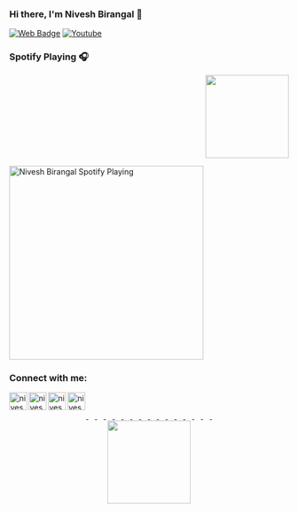 ### Hi there, I'm Nivesh Birangal 👋


[![Web Badge](https://img.shields.io/badge/-niveshb.com-lighgreen?style=flat-square&logo=webmoney&logoColor=white&link=https://niveshb.com)](https://niveshb.com)
[![Youtube](https://img.shields.io/youtube/views/udY540zICDY?style=social)](https://www.youtube.com/watch?v=udY540zICDY&t=12s)

### Spotify Playing 🎧
<div align="right">
<img src='https://github.com/niveshbirangal/niveshbirangal/blob/master/source/gifs/song.gif' width='150"'>
</div>

[<img src="https://spotifynowplaying.vercel.app/api/spotify-playing" alt="Nivesh Birangal Spotify Playing" width="350" />](https://open.spotify.com/user/niveshbirangal)

### Connect with me:

[<img align="left" alt="niveshb.com" width="32px" src="https://raw.githubusercontent.com/niveshbirangal/niveshbirangal/master/source/website.svg"/>][website]
[<img align="left" alt="niveshbirangal | LinkedIn" width="32px" src="https://raw.githubusercontent.com/niveshbirangal/niveshbirangal/master/source/linkedin.svg"/>][linkedin]
[<img align="left" alt="niveshbirangal | Instagram" width="32px" src="https://raw.githubusercontent.com/niveshbirangal/niveshbirangal/master/source/instagram.svg"/>][instagram]
[<img align="left" alt="niveshbirangal | YouTube" width="32px" src="https://raw.githubusercontent.com/niveshbirangal/niveshbirangal/master/source/youtube.svg"/>][youtube]

<div align="center">
   <br>
   <br>
   <a href="https://status.nmoo.dev/blocks/1">
   <img src="https://status.nmoo.dev/blocks/1" width="12" height="12">
   </a>
   <a href="https://status.nmoo.dev/blocks/2">
   <img src="https://status.nmoo.dev/blocks/2" width="12" height="12">
   </a>
   <a href="https://status.nmoo.dev/blocks/3">
   <img src="https://status.nmoo.dev/blocks/3" width="12" height="12">
   </a>
   <a href="https://status.nmoo.dev/blocks/4">
   <img src="https://status.nmoo.dev/blocks/4" width="12" height="12">
   </a>
   <a href="https://status.nmoo.dev/blocks/5">
   <img src="https://status.nmoo.dev/blocks/5" width="12" height="12">
   </a>
   <a href="https://status.nmoo.dev/blocks/6">
   <img src="https://status.nmoo.dev/blocks/6" width="12" height="12">
   </a>
   <a href="https://status.nmoo.dev/blocks/7">
   <img src="https://status.nmoo.dev/blocks/7" width="12" height="12">
   </a>
   <a href="https://status.nmoo.dev/blocks/8">
   <img src="https://status.nmoo.dev/blocks/8" width="12" height="12">
   </a>
   <a href="https://status.nmoo.dev/blocks/1">
   <img src="https://status.nmoo.dev/blocks/1" width="12" height="12">
   </a>
   <a href="https://status.nmoo.dev/blocks/2">
   <img src="https://status.nmoo.dev/blocks/2" width="12" height="12">
   </a>
   <a href="https://status.nmoo.dev/blocks/3">
   <img src="https://status.nmoo.dev/blocks/3" width="12" height="12">
   </a>
   <a href="https://status.nmoo.dev/blocks/4">
   <img src="https://status.nmoo.dev/blocks/4" width="12" height="12">
   </a>
   <a href="https://status.nmoo.dev/blocks/5">
   <img src="https://status.nmoo.dev/blocks/5" width="12" height="12">
   </a>
   <a href="https://status.nmoo.dev/blocks/6">
   <img src="https://status.nmoo.dev/blocks/6" width="12" height="12">
   </a>
   <a href="https://status.nmoo.dev/blocks/7">
   <img src="https://status.nmoo.dev/blocks/7" width="12" height="12">
   </a>
   <a href="https://status.nmoo.dev/blocks/8">
   <img src="https://status.nmoo.dev/blocks/8" width="12" height="12">
   </a>
</div>
<div align="center">
<img src='https://github.com/niveshbirangal/niveshbirangal/blob/master/source/gifs/one.gif' width='150"'>
</div>

    




[website]: https://niveshb.com
[youtube]: https://www.youtube.com/channel/UCpwUP_HiOyG_GHluWpQK59g?view_as=subscriber
[instagram]: https://instagram.com/neobirangal
[linkedin]: https://linkedin.com/in/niveshbirangal
